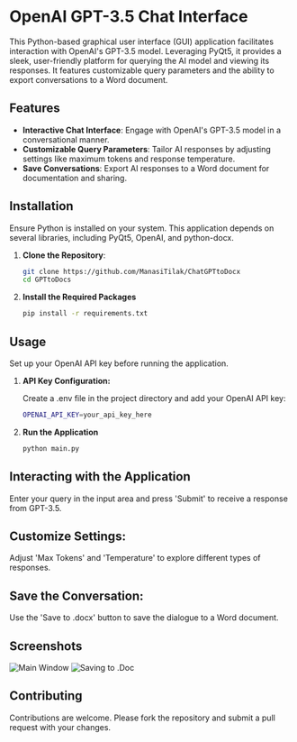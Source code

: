 
# OpenAI GPT-3.5 Chat Interface

This Python-based graphical user interface (GUI) application facilitates interaction with OpenAI's GPT-3.5 model. Leveraging PyQt5, it provides a sleek, user-friendly platform for querying the AI model and viewing its responses. It features customizable query parameters and the ability to export conversations to a Word document.

## Features
- **Interactive Chat Interface**: Engage with OpenAI's GPT-3.5 model in a conversational manner.
- **Customizable Query Parameters**: Tailor AI responses by adjusting settings like maximum tokens and response temperature.
- **Save Conversations**: Export AI responses to a Word document for documentation and sharing.

## Installation

Ensure Python is installed on your system. This application depends on several libraries, including PyQt5, OpenAI, and python-docx.

1. **Clone the Repository**:
   ```bash
   git clone https://github.com/ManasiTilak/ChatGPTtoDocx
   cd GPTtoDocs

2. **Install the Required Packages**
   ```bash
   pip install -r requirements.txt

## Usage

Set up your OpenAI API key before running the application.

1. **API Key Configuration:**

   Create a .env file in the project directory and add your OpenAI API key:
   ```bash
   OPENAI_API_KEY=your_api_key_here

2. **Run the Application**

   ```bash
   python main.py


## Interacting with the Application

Enter your query in the input area and press 'Submit' to receive a response from GPT-3.5.

## Customize Settings:

Adjust 'Max Tokens' and 'Temperature' to explore different types of responses.

## Save the Conversation:

Use the 'Save to .docx' button to save the dialogue to a Word document.
## Screenshots

![Main Window](https://github.com/ManasiTilak/ChatGPTtoDocx/blob/main/Screenshots/mainwindow.png)
![Saving to .Doc](https://github.com/ManasiTilak/ChatGPTtoDocx/blob/main/Screenshots/savetodoc.png)
## Contributing

Contributions are welcome. Please fork the repository and submit a pull request with your changes.